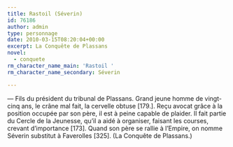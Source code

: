 ```yaml
---
title: Rastoil (Séverin)
id: 76186
author: admin
type: personnage
date: 2010-03-15T08:20:04+00:00
excerpt: La Conquête de Plassans
novel:
  - conquete
rm_character_name_main: 'Rastoil '
rm_character_name_secondary: Séverin

---
```

— Fils du président du tribunal de Plassans. Grand jeune homme de vingt-cinq ans, le crâne mal fait, la cervelle obtuse [179.]. Reçu avocat grâce à la position occupée par son père, il est à peine capable de plaider. Il fait partie du Cercle de la Jeunesse, qu&rsquo;il a aidé à organiser, faisant les courses, crevant d&rsquo;importance [173]. Quand son père se rallie à l&rsquo;Empire, on nomme Séverin substitut à Faverolles [325]. (La Conquête de Plassans.)